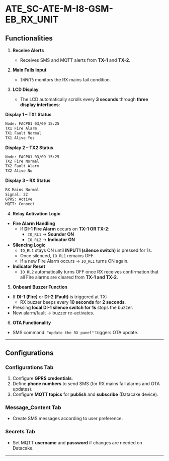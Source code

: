 # ATE_SC-ATE-M-I8-GSM-EB_RX_UNIT

## Functionalities

1. **Receive Alerts**  
   - Receives SMS and MQTT alerts from **TX-1** and **TX-2**.

2. **Main Fails Input**  
   - `INPUT3` monitors the RX mains fail condition.

3. **LCD Display**  
   - The LCD automatically scrolls every **3 seconds** through **three display interfaces**:

  **Display 1 – TX1 Status**
  
```bash   
Node: FACP01 03/09 15:25
TX1 Fire Alarm
TX1 Fault Normal
TX1 Alive Yes

```
**Display 2 – TX2 Status**

```bash   
Node: FACP01 03/09 15:25
TX2 Fire Normal
TX2 Fault Alarm
TX2 Alive No

```
**Display 3 – RX Status**

```bash  
RX Mains Normal
Signal: 22
GPRS: Active
MQTT: Connect

 ```
4. **Relay Activation Logic**
- **Fire Alarm Handling**
  - If **DI-1 Fire Alarm** occurs on **TX-1 OR TX-2**:
    - `IO_RL1` → **Sounder ON**
    - `IO_RL2` → **Indicator ON**
- **Silencing Logic**
  - `IO_RL1` stays ON until **INPUT1 (silence switch)** is pressed for 1s.
  - Once silenced, `IO_RL1` remains OFF.
  - If a new Fire Alarm occurs → `IO_RL1` turns ON again.
- **Indicator Reset**
  - `IO_RL2` automatically turns OFF once RX receives confirmation that all Fire alarms are cleared from **TX-1 and TX-2**.

5. **Onboard Buzzer Function**
- If **DI-1 (Fire)** or **DI-2 (Fault)** is triggered at TX:
  - RX buzzer beeps every **10 seconds** for **2 seconds**.
- Pressing **local DI-1 silence switch for 1s** stops the buzzer.
- New alarm/fault → buzzer re-activates.

6. **OTA Functionality**
- SMS command: `"update the RX panel"` triggers OTA update.

---

## Configurations

### Configurations Tab
1. Configure **GPRS credentials**.
2. Define **phone numbers** to send SMS (for RX mains fail alarms and OTA updates).
3. Configure **MQTT topics** for **publish** and **subscribe** (Datacake device).

### Message_Content Tab
- Create SMS messages according to user preference.

### Secrets Tab
- Set MQTT **username** and **password** if changes are needed on Datacake.

---






